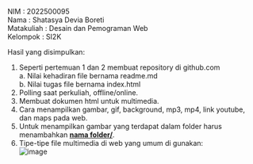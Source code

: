 NIM : 2022500095<br>
Nama : Shatasya Devia Boreti<br>
Matakuliah : Desain dan Pemograman Web<br>
Kelompok : SI2K<br>

Hasil yang disimpulkan:<br>
1. Seperti pertemuan 1 dan 2 membuat repository di github.com<br>
   a. Nilai kehadiran file bernama readme.md<br>
   b. Nilai tugas file bernama index.html<br>
2. Polling saat perkuliah, offline/online.<br>
3. Membuat dokumen html untuk multimedia.<br>
4. Cara menampilkan gambar, gif, background, mp3, mp4, link youtube, dan maps pada web.<br>
5. Untuk menampilkan gambar yang terdapat dalam folder harus menambahkan <b><u>nama folder/</u></b>.<br>
6. Tipe-tipe file multimedia di web yang umum di gunakan:<br>
![image](https://user-images.githubusercontent.com/82155070/115702588-50707780-a393-11eb-9809-b9431d950532.png)
